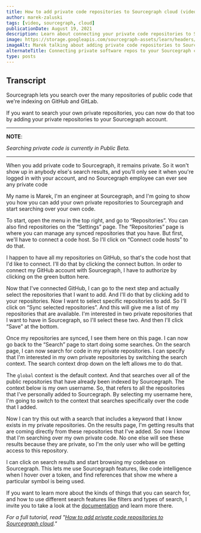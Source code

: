 ```yaml
---
title: How to add private code repositories to Sourcegraph cloud (video)
author: marek-zaluski
tags: [video, sourcegraph, cloud]
publicationDate: August 19, 2021
description: Learn about connecting your private code repositories to Sourcegraph cloud and searching your own code.
image: https://storage.googleapis.com/sourcegraph-assets/learn/headers/how-to-add-private-code-to-sourcegraph-thumbnail.jpg
imageAlt: Marek talking about adding private code repositories to Sourcegraph cloud.
alternateTitle: Connecting private software repos to your Sourcegraph cloud account
type: posts
---
```


<EmbeddedYoutubeVideo id="f4jEXHn3T74" />

## Transcript

Sourcegraph lets you search over the many repositories of public code that we're indexing on GitHub and GitLab.

If you want to search your own private repositories, you can now do that too by adding your private repositories to your Sourcegraph account.

---

**NOTE**:

_Searching private code is currently in Public Beta._

---

When you add private code to Sourcegraph, it remains private. So it won't show up in anybody else's search results, and you’ll only see it when you're logged in with your account, and no Sourcegraph employee can ever see any private code

My name is Marek, I'm an engineer at Sourcegraph, and I'm going to show you how you can add your own private repositories to Sourcegraph and start searching over your own code.

To start, open the menu in the top right, and go to “Repositories”. You can also find repositories on the “Settings” page. The “Repositories” page is where you can manage any synced repositories that you have. But first, we'll have to connect a code host. So I'll click on “Connect code hosts” to do that.

I happen to have all my repositories on GitHub, so that's the code host that I'd like to connect. I'll do that by clicking the connect button. In order to connect my GitHub account with Sourcegraph, I have to authorize by clicking on the green button here.

Now that I've connected GitHub, I can go to the next step and actually select the repositories that I want to add. And I'll do that by clicking add to your repositories. Now I want to select specific repositories to add. So I'll click on “Sync selected repositories”. And this will give me a list of my repositories that are available. I'm interested in two private repositories that I want to have in Sourcegraph, so I'll select these two. And then I'll click “Save” at the bottom.

Once my repositories are synced, I see them here on this page. I can now go back to the “Search” page to start doing some searches. On the search page, I can now search for code in my private repositories. I can specify that I'm interested in my own private repositories by switching the search context. The search context drop down on the left allows me to do that.

The `global` context is the default context. And that searches over all of the public repositories that have already been indexed by Sourcegraph. The context below is my own username. So, that refers to all the repositories that I've personally added to Sourcegraph. By selecting my username here, I'm going to switch to the context that searches specifically over the code that I added.

Now I can try this out with a search that includes a keyword that I know exists in my private repositories. On the results page, I'm getting results that are coming directly from these repositories that I've added. So now I know that I'm searching over my own private code. No one else will see these results because they are private, so I'm the only user who will be getting access to this repository.

I can click on search results and start browsing my codebase on Sourcegraph. This lets me use Sourcegraph features, like code intelligence when I hover over a token, and find references that show me where a particular symbol is being used.

If you want to learn more about the kinds of things that you can search for, and how to use different search features like filters and types of search, I invite you to take a look at the [documentation](https://docs.sourcegraph.com/) and learn more there.

_For a full tutorial, read "[How to add private code repositories to Sourcegraph cloud](/how-to-add-private-code-repositories-to-sourcegraph)."_